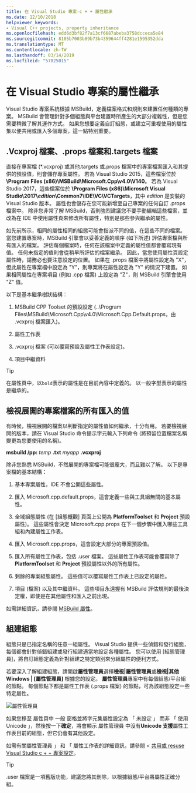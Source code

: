 ```yaml
---
title: 在 Visual Studio 專案-c + + 屬性繼承
ms.date: 12/10/2018
helpviewer_keywords:
- Visual C++ projects, property inheritance
ms.openlocfilehash: edd6d3bf82f7a13cf6687abeba3758dcceca5e84
ms.sourcegitcommit: 8105b7003b89b73b4359644ff4281e1595352dda
ms.translationtype: MT
ms.contentlocale: zh-TW
ms.lasthandoff: 03/14/2019
ms.locfileid: "57825015"
---
```

# <a name="property-inheritance-in-visual-studio-projects"></a>在 Visual Studio 專案的屬性繼承

Visual Studio 專案系統根據 MSBuild，定義檔案格式和規則來建置任何種類的專案。 MSBuild 會管理針對多個組態與平台建置時所產生的大部分複雜性，但是您需要稍微了解其運作方式。 如果您想要定義自訂組態，或建立可重複使用的屬性集以便共用或匯入多個專案，這一點特別重要。

## <a name="the-vcxproj-file-props-files-and-targets-files"></a>.Vcxproj 檔案、.props 檔案和.targets 檔案

直接在專案檔 (*.vcxproj) 或其他.targets 或.props 檔案中的專案檔案匯入和其提供的預設值，則會儲存專案屬性。 若為 Visual Studio 2015，這些檔案位於 **\Program Files (x86)\MSBuild\Microsoft.Cpp\v4.0\V140**。 若為 Visual Studio 2017，這些檔案位於 **\\Program Files (x86)\\Microsoft Visual Studio\\2017\\_edition_\\Common7\\IDE\\VC\\VCTargets**，其中 _edition_ 是安裝的 Visual Studio 版本。 屬性也會儲存在您可能新增至自己專案的任何自訂 .props 檔案中。 除非您非常了解 MSBuild，否則強烈建議您不要手動編輯這些檔案，並改為在 IDE 中使用屬性頁來修改所有屬性，特別是那些參與繼承的屬性。

如先前所示，相同的屬性相同的組態可能會指派不同的值，在這些不同的檔案。 當您建置專案時，MSBuild 引擎會以妥善定義的順序 (如下所述) 評估專案檔與所有匯入的檔案。 評估每個檔案時，任何在該檔案中定義的屬性值都會覆寫現有值。 任何未指定的值則會從稍早所評估的檔案繼承。 因此，當您使用屬性頁設定屬性時，請務必也要注意設定的位置。 如果在 .props 檔案中將屬性設定為 "X"，但此屬性在專案檔中設定為 "Y"，則專案將在屬性設定為 "Y" 的情況下建置。 如果相同屬性在專案項目 (例如 .cpp 檔案) 上設定為 "Z"，則 MSBuild 引擎會使用 "Z" 值。 

以下是基本繼承樹狀結構：

1. MSBuild CPP Toolset 的預設設定 (..\Program Files\MSBuild\Microsoft.Cpp\v4.0\Microsoft.Cpp.Default.props，由 .vcxproj 檔案匯入)。

2. 屬性工作表

3. .vcxproj 檔案  (可以覆寫預設及屬性工作表設定)。

4. 項目中繼資料

> [!TIP]
> 在屬性頁中，以`bold`表示的屬性是在目前內容中定義的。 以一般字型表示的屬性是繼承的。

## <a name="view-an-expanded-project-file-with-all-imported-values"></a>檢視展開的專案檔案的所有匯入的值

有時候，檢視展開的檔案以判斷指定的屬性值如何繼承，十分有用。 若要檢視展開的版本，請在 Visual Studio 命令提示字元輸入下列命令  (將預留位置檔案名稱變更為您要使用的名稱)。

**msbuild /pp:** *temp* **.txt** *myapp* **.vcxproj**

除非您熟悉 MSBuild，不然展開的專案檔可能很龐大，而且難以了解。 以下是專案檔的基本結構：

1. 基本專案屬性，IDE 不會公開這些屬性。

2. 匯入 Microsoft.cpp.default.props，這會定義一些與工具組無關的基本屬性。

3. 全域組態屬性 (在 [組態概觀] 頁面上公開為 **PlatformToolset** 和 **Project** 預設屬性)。 這些屬性會決定 Microsoft.cpp.props 在下一個步驟中匯入哪些工具組和內建屬性工作表。

4. 匯入 Microsoft.cpp.props，這會設定大部分的專案預設值。

5. 匯入所有屬性工作表，包括 .user 檔案。 這些屬性工作表可能會覆寫除了 **PlatformToolset** 和 **Project** 預設屬性以外的所有屬性。

6. 剩餘的專案組態屬性。 這些值可以覆寫屬性工作表上已設定的屬性。

7. 項目 (檔案) 以及其中繼資料。 這些項目永遠握有 MSBuild 評估規則的最後決定權，即使是在其他屬性和匯入之前出現。

如需詳細資訊，請參閱 [MSBuild 屬性](/visualstudio/msbuild/msbuild-properties)。

## <a name="build-configurations"></a>組建組態

組態只是已指定名稱的任意一組屬性。 Visual Studio 提供一些偵錯和發行組態，每個都會針對偵錯組建或發行組建適當地設定各種屬性。 您可以使用 [組態管理員]，將自訂組態定義為針對組建之特定類別來分組屬性的便利方式。 

若要深入了解組建組態，請開啟**屬性管理員**選擇**檢視&#124;屬性管理員**或**檢視&#124;其他 Windows &#124; [屬性管理員]** 根據您的設定。 **屬性管理員**專案中有每個組態/平台組的節點。 每個節點下都是屬性工作表 (.props 檔案) 的節點，可為該組態設定一些特定屬性。

![屬性管理員](media/property-manager.png "屬性管理員")

如果您移至 屬性頁中 一般 窗格並將字元集屬性設定為 「 未設定 」 而非 「 使用 Unicode 」，然後按一下**確定**，將會顯示 屬性管理員 中沒有**Unicode 支援**屬性工作表目前的組態，但它仍會有其他設定。

如需有關屬性管理員 」 和 「 屬性工作表的詳細資訊，請參閱 <<c0> [ 共用或 resuse Visual Studio c + + 專案設定](create-reusable-property-configurations.md)。

> [!TIP]
> .user 檔案是一項舊版功能，建議您將其刪除，以根據組態/平台將屬性正確分組。



